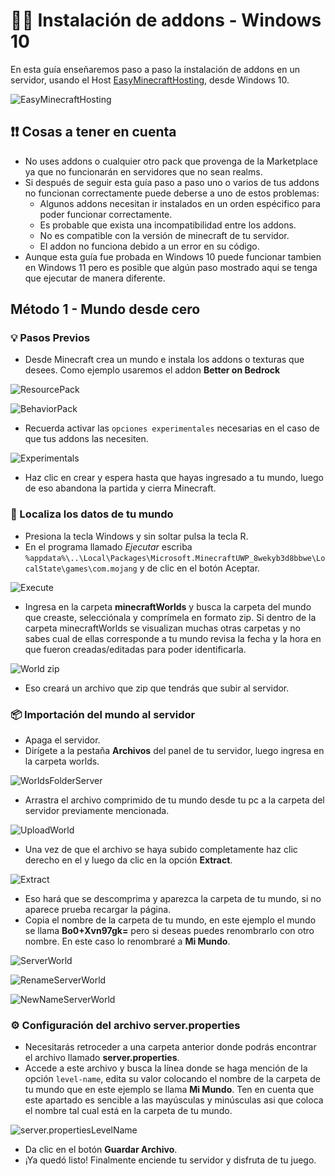 
# 👩‍💻 Instalación de addons - Windows 10

En esta guía enseñaremos paso a paso la instalación de addons en un servidor, usando el Host [EasyMinecraftHosting](https://easyminecrafthosting.com/), desde Windows 10.

![EasyMinecraftHosting](https://github.com/MrCode-3/Minecraft-Addons/blob/main/resources/EasyMinecraftHosting.png)

## ❗❗ Cosas a tener en cuenta
- No uses addons o cualquier otro pack que provenga de la Marketplace ya que no funcionarán en servidores que no sean realms.
- Si después de seguir esta guía paso a paso uno o varios de tus addons no funcionan correctamente puede deberse a uno de estos problemas:
  - Algunos addons necesitan ir instalados en un orden espécifico para poder funcionar correctamente.
  - Es probable que exista una incompatibilidad entre los addons.
  - No es compatible con la versión de minecraft de tu servidor.
  - El addon no funciona debido a un error en su código.
- Aunque esta guía fue probada en Windows 10 puede funcionar tambien en Windows 11 pero es posible que algún paso mostrado aqui se tenga que ejecutar de manera diferente.

## Método 1 - Mundo desde cero
###  💡 Pasos Previos
- Desde Minecraft crea un mundo e instala los addons o texturas que desees. Como ejemplo usaremos el addon **Better on Bedrock**

 ![ResourcePack](https://github.com/MrCode-3/Minecraft-Addons/blob/main/resources/Windows-rp-install.png)

 ![BehaviorPack](https://github.com/MrCode-3/Minecraft-Addons/blob/main/resources/Windows-bp-install.png)

- Recuerda activar las `opciones experimentales` necesarias en el caso de que tus addons las necesiten.

 ![Experimentals](https://github.com/MrCode-3/Minecraft-Addons/blob/main/resources/Windows-experimentals.png)

- Haz clic en crear y espera hasta que hayas ingresado a tu mundo, luego de eso abandona la partida y cierra Minecraft.

### 🔎 Localiza los datos de tu mundo
- Presiona la tecla Windows y sin soltar pulsa la tecla R.
- En el programa llamado *Ejecutar* escriba `%appdata%\..\Local\Packages\Microsoft.MinecraftUWP_8wekyb3d8bbwe\LocalState\games\com.mojang` y de clic en el botón Aceptar.

 ![Execute](https://github.com/MrCode-3/Minecraft-Addons/blob/main/resources/execute-program.png)

- Ingresa en la carpeta **minecraftWorlds** y busca la carpeta del mundo que creaste, selecciónala y comprímela en formato zip. Si dentro de la carpeta minecraftWorlds se visualizan muchas otras carpetas y no sabes cual de ellas corresponde a tu mundo revisa la fecha y la hora en que fueron creadas/editadas para poder identificarla.

![World zip](https://github.com/MrCode-3/Minecraft-Addons/blob/main/resources/World-zip-Windows.png)

- Eso creará un archivo que zip que tendrás que subir al servidor.

### 📦 Importación del mundo al servidor
- Apaga el servidor.
- Dirígete a la pestaña **Archivos** del panel de tu servidor, luego ingresa en la carpeta worlds.

![WorldsFolderServer](https://github.com/MrCode-3/Minecraft-Addons/blob/main/resources/Worlds%20Folder%20Server.png)

- Arrastra el archivo comprimido de tu mundo desde tu pc a la carpeta del servidor previamente mencionada.

![UploadWorld](https://github.com/MrCode-3/Minecraft-Addons/blob/main/resources/UploadWorldWindows.png)

- Una vez de que el archivo se haya subido completamente haz clic derecho en el y luego da clic en la opción **Extract**.

![Extract](https://github.com/MrCode-3/Minecraft-Addons/blob/main/resources/ExtractWorldWindows.png)

- Eso hará que se descomprima y aparezca la carpeta de tu mundo, si no aparece prueba recargar la página.
- Copia el nombre de la carpeta de tu mundo, en este ejemplo el mundo se llama **Bo0+Xvn97gk=** pero si deseas puedes renombrarlo con otro nombre. En este caso lo renombraré a **Mi Mundo**.

![ServerWorld](https://github.com/MrCode-3/Minecraft-Addons/blob/main/resources/ServerWorldWindows.png)

![RenameServerWorld](https://github.com/MrCode-3/Minecraft-Addons/blob/main/resources/RenameServerWorldWindows.png)

![NewNameServerWorld](https://github.com/MrCode-3/Minecraft-Addons/blob/main/resources/NewNameServerWorldWindows.png)

### ⚙ Configuración del archivo server.properties
- Necesitarás retroceder a una carpeta anterior donde podrás encontrar el archivo llamado **server.properties**.
- Accede a este archivo y busca la línea donde se haga mención de la opción `level-name`, edita su valor colocando el nombre de la carpeta de tu mundo que en este ejemplo se llama **Mi Mundo**. Ten en cuenta que este apartado es sencible a las mayúsculas y minúsculas asi que coloca el nombre tal cual está en la carpeta de tu mundo.

![server.propertiesLevelName](https://github.com/MrCode-3/Minecraft-Addons/blob/main/resources/serverpropertiesLevelNameWindows.png)

- Da clic en el botón **Guardar Archivo**.
- ¡Ya quedó listo! Finalmente enciende tu servidor y disfruta de tu juego.


